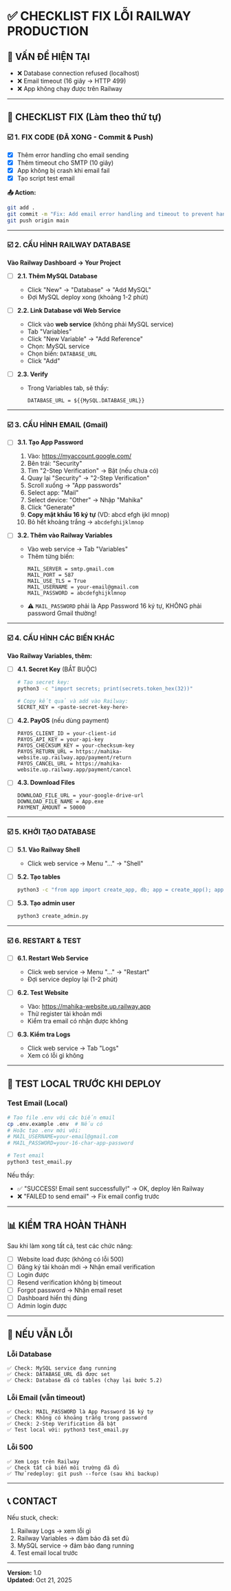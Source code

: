 # ✅ CHECKLIST FIX LỖI RAILWAY PRODUCTION

## 🔴 VẤN ĐỀ HIỆN TẠI
- ❌ Database connection refused (localhost)
- ❌ Email timeout (16 giây → HTTP 499)
- ❌ App không chạy được trên Railway

---

## 📝 CHECKLIST FIX (Làm theo thứ tự)

### ☑️ 1. FIX CODE (ĐÃ XONG - Commit & Push)
- [x] Thêm error handling cho email sending
- [x] Thêm timeout cho SMTP (10 giây)
- [x] App không bị crash khi email fail
- [x] Tạo script test email

**📤 Action:** 
```bash
git add .
git commit -m "Fix: Add email error handling and timeout to prevent hanging"
git push origin main
```

---

### ☑️ 2. CẤU HÌNH RAILWAY DATABASE

**Vào Railway Dashboard → Your Project**

- [ ] **2.1. Thêm MySQL Database**
  - Click "New" → "Database" → "Add MySQL"
  - Đợi MySQL deploy xong (khoảng 1-2 phút)

- [ ] **2.2. Link Database với Web Service**
  - Click vào **web service** (không phải MySQL service)
  - Tab "Variables"
  - Click "New Variable" → "Add Reference"
  - Chọn: MySQL service
  - Chọn biến: `DATABASE_URL`
  - Click "Add"

- [ ] **2.3. Verify**
  - Trong Variables tab, sẽ thấy:
    ```
    DATABASE_URL = ${{MySQL.DATABASE_URL}}
    ```

---

### ☑️ 3. CẤU HÌNH EMAIL (Gmail)

- [ ] **3.1. Tạo App Password**
  1. Vào: https://myaccount.google.com/
  2. Bên trái: "Security"
  3. Tìm "2-Step Verification" → Bật (nếu chưa có)
  4. Quay lại "Security" → "2-Step Verification"
  5. Scroll xuống → "App passwords"
  6. Select app: "Mail"
  7. Select device: "Other" → Nhập "Mahika"
  8. Click "Generate"
  9. **Copy mật khẩu 16 ký tự** (VD: abcd efgh ijkl mnop)
  10. Bỏ hết khoảng trắng → `abcdefghijklmnop`

- [ ] **3.2. Thêm vào Railway Variables**
  - Vào web service → Tab "Variables"
  - Thêm từng biến:
    ```
    MAIL_SERVER = smtp.gmail.com
    MAIL_PORT = 587
    MAIL_USE_TLS = True
    MAIL_USERNAME = your-email@gmail.com
    MAIL_PASSWORD = abcdefghijklmnop
    ```
  - ⚠️ `MAIL_PASSWORD` phải là App Password 16 ký tự, KHÔNG phải password Gmail thường!

---

### ☑️ 4. CẤU HÌNH CÁC BIẾN KHÁC

**Vào Railway Variables, thêm:**

- [ ] **4.1. Secret Key** (BẮT BUỘC)
  ```bash
  # Tạo secret key:
  python3 -c "import secrets; print(secrets.token_hex(32))"
  
  # Copy kết quả và add vào Railway:
  SECRET_KEY = <paste-secret-key-here>
  ```

- [ ] **4.2. PayOS** (nếu dùng payment)
  ```
  PAYOS_CLIENT_ID = your-client-id
  PAYOS_API_KEY = your-api-key  
  PAYOS_CHECKSUM_KEY = your-checksum-key
  PAYOS_RETURN_URL = https://mahika-website.up.railway.app/payment/return
  PAYOS_CANCEL_URL = https://mahika-website.up.railway.app/payment/cancel
  ```

- [ ] **4.3. Download Files**
  ```
  DOWNLOAD_FILE_URL = your-google-drive-url
  DOWNLOAD_FILE_NAME = App.exe
  PAYMENT_AMOUNT = 50000
  ```

---

### ☑️ 5. KHỞI TẠO DATABASE

- [ ] **5.1. Vào Railway Shell**
  - Click web service → Menu "..." → "Shell"

- [ ] **5.2. Tạo tables**
  ```bash
  python3 -c "from app import create_app, db; app = create_app(); app.app_context().push(); db.create_all(); print('✅ Database initialized!')"
  ```

- [ ] **5.3. Tạo admin user**
  ```bash
  python3 create_admin.py
  ```

---

### ☑️ 6. RESTART & TEST

- [ ] **6.1. Restart Web Service**
  - Click web service → Menu "..." → "Restart"
  - Đợi service deploy lại (1-2 phút)

- [ ] **6.2. Test Website**
  - Vào: https://mahika-website.up.railway.app
  - Thử register tài khoản mới
  - Kiểm tra email có nhận được không

- [ ] **6.3. Kiểm tra Logs**
  - Click web service → Tab "Logs"
  - Xem có lỗi gì không

---

## 🧪 TEST LOCAL TRƯỚC KHI DEPLOY

### Test Email (Local)
```bash
# Tạo file .env với các biến email
cp .env.example .env  # Nếu có
# Hoặc tạo .env mới với:
# MAIL_USERNAME=your-email@gmail.com
# MAIL_PASSWORD=your-16-char-app-password

# Test email
python3 test_email.py
```

Nếu thấy:
- ✅ "SUCCESS! Email sent successfully!" → OK, deploy lên Railway
- ❌ "FAILED to send email" → Fix email config trước

---

## 📊 KIỂM TRA HOÀN THÀNH

Sau khi làm xong tất cả, test các chức năng:

- [ ] Website load được (không có lỗi 500)
- [ ] Đăng ký tài khoản mới → Nhận email verification
- [ ] Login được
- [ ] Resend verification không bị timeout
- [ ] Forgot password → Nhận email reset
- [ ] Dashboard hiển thị đúng
- [ ] Admin login được

---

## 🐛 NẾU VẪN LỖI

### Lỗi Database
```
✅ Check: MySQL service đang running
✅ Check: DATABASE_URL đã được set
✅ Check: Database đã có tables (chạy lại bước 5.2)
```

### Lỗi Email (vẫn timeout)
```
✅ Check: MAIL_PASSWORD là App Password 16 ký tự
✅ Check: Không có khoảng trắng trong password
✅ Check: 2-Step Verification đã bật
✅ Test local với: python3 test_email.py
```

### Lỗi 500
```
✅ Xem Logs trên Railway
✅ Check tất cả biến môi trường đã đủ
✅ Thử redeploy: git push --force (sau khi backup)
```

---

## 📞 CONTACT

Nếu stuck, check:
1. Railway Logs → xem lỗi gì
2. Railway Variables → đảm bảo đã set đủ
3. MySQL service → đảm bảo đang running
4. Test email local trước

---

**Version:** 1.0  
**Updated:** Oct 21, 2025

